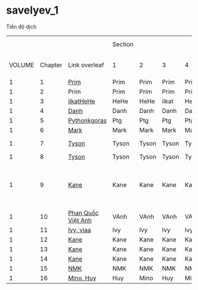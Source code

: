 # savelyev_1

Tiến độ dịch

|   |   |   |   |   |   |   |   |   |   |   |   |   |   |   |   |   |   |   |   |   |
|---|---|---|---|---|---|---|---|---|---|---|---|---|---|---|---|---|---|---|---|---|
||   |   |Section|   |   |   |   |   |   |   |   |   |   |   |   |   |Kiểm tra|   |   |   |
|VOLUME|Chapter|Link overleaf|1|2|3|4|5|6|7|8|9|10|11|12|13|14|Log|Loko|Người kiểm tra|Nhận xét|
|1|1|[Prim](https://www.overleaf.com/read/bngqhsqnpbzs)|Prim|Prim|Prim|Prim|Prim||   |   |   |   |   |   |   |   |||Pềct||
|1|2|Prim|Prim|Prim|Prim|Prim|Prim|Prim|Prim|Prim|Prim|Prim|Prim|Prim||   |||Pềct||
|1|3|[ilkatHeHe](https://www.overleaf.com/read/htgvdfpqrmdp)|HeHe|HeHe|ilkat|HeHe|ilkat|HeHe|ilkat|HeHe|ilkat|HeHe|ilkat|HeHe|ilkat|HeHe|||Yukon||
|1|4|[Danh](https://www.overleaf.com/read/vrwsdsnycmjr)|Danh|Danh|Danh|Danh||   |   |   |   |   |   |   |   |   |||Yukon||
|1|5|[Pythonkgoras](https://www.overleaf.com/read/ygftjvbyhgrz)|Ptg|Ptg|Ptg|Ptg|Ptg|Ptg|Ptg|Ptg|Ptg||   |   |   |   |||Quinn||
|1|6|[Mark](https://www.overleaf.com/read/xqyjrswjkwbw)|Mark|Mark|Mark|Mark||   |   |   |   |   |   |   |   |   |||Quinn||
|1|7|[Tyson](https://www.overleaf.com/read/cnrvmkpwqdkk)|Tyson|Tyson|Tyson|Tyson|Tyson|Tyson|Tyson|Tyson|Tyson|Tyson|Tyson|Tyson|Tyson||||Hà Trường||
|1|8|[Tyson](https://www.overleaf.com/read/cnrvmkpwqdkk)|Tyson|Tyson|Tyson|Tyson|Tyson|Tyson||||||   |   |   |||||
|1|9|[Kane](https://www.overleaf.com/read/vwzwkftdbvsz)|Kane|Kane|Kane|Kane|Kane|Kane|Kane||   |   |   |   |   |   |||Hà Trường|dòng 299 mình chưa dịch (Kane)|
|1|10|[Phan Quốc Việt Anh](https://www.overleaf.com/4738363113bfshknkmmqky)|VAnh|VAnh|VAnh|VAnh|VAnh|VAnh|VAnh||||||||||||
|1|11|[Ivy, viaa](https://www.overleaf.com/read/vnjxcrvmkdzy)|Ivy|Ivy|Ivy|Ivy|Ivy|Ivy|Vi.aa|Vi.aa|Vi.aa|Vi.aa|Vi.aa||   |   |||||
|1|12|[Kane](https://www.overleaf.com/read/htwwhfdzzrrp)|Kane|Kane|Kane|Kane|Kane|Kane||   |   |   |   |   |   |   |||||
|1|13|[Kane](https://www.overleaf.com/read/vtnsskvnjnvx)|Kane|Kane|Kane|Kane|Kane||   |   |   |   |   |   |   |   |||||
|1|14|[Kane](https://www.overleaf.com/read/psvmjqtnbjpc)|Kane|Kane|Kane|Kane|Kane||   |   |   |   |   |   |   |   |||||
|1|15|[NMK](https://www.overleaf.com/read/htyrzsmkqqqs)|NMK|NMK|NMK|NMK|NMK|NMK|NMK|NMK||   |   |   |   |   |||||
|1|16|[Mino, Huy](https://www.overleaf.com/9332723526mnccvtbtyppw)|Huy|Mino|Huy|Mino|Mino|Mino||   |   |   |   |   |   |   |||||
